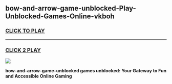 
## bow-and-arrow-game-unblocked-Play-Unblocked-Games-Online-vkboh
<h3>
<a href="https://premium76.site?title=bow-and-arrow-game-unblocked&ref=25A">CLICK TO PLAY</a></h3>
<hr>

<h3>
<a href="https://premium76.site?title=bow-and-arrow-game-unblocked&ref=25A">CLICK 2 PLAY</a>
  
</h3>

<a href="https://premium76.site?title=bow-and-arrow-game-unblocked&ref=25A"><img src="https://clearcache.store/games.png"></a>


**bow-and-arrow-game-unblocked games unblocked: Your Gateway to Fun and Accessible Online Gaming**
